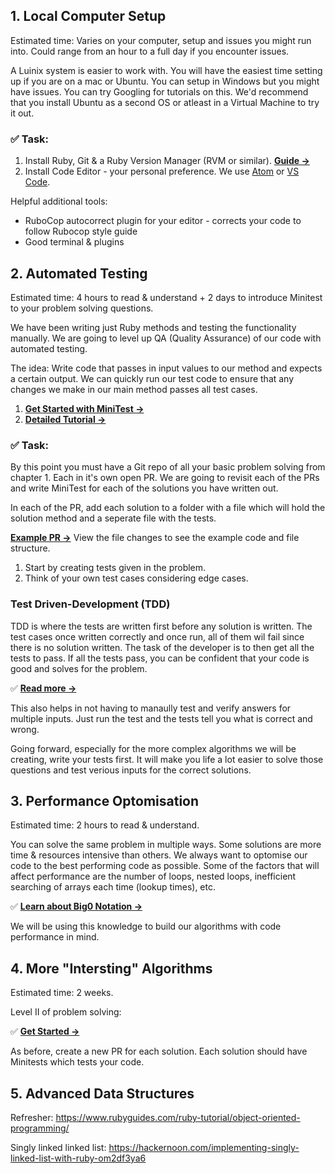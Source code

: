 ## 1. Local Computer Setup
Estimated time: Varies on your computer, setup and issues you might run into. Could range from an hour to a full day if you encounter issues.

A Luinix system is easier to work with. You will have the easiest time setting up if you are on a mac or Ubuntu. 
You can setup in Windows but you might have issues. You can try Googling for tutorials on this. We'd recommend that you install Ubuntu as a second OS or atleast in a Virtual Machine to try it out. 

### ✅ Task:

1. Install Ruby, Git & a Ruby Version Manager (RVM or similar). **[Guide →](http://www.installrails.com)**
2. Install Code Editor - your personal preference. We use [Atom](https://atom.io) or [VS Code](https://code.visualstudio.com). 

Helpful additional tools:
* RuboCop autocorrect plugin for your editor - corrects your code to follow Rubocop style guide
* Good terminal & plugins

## 2. Automated Testing
Estimated time: 4 hours to read & understand + 2 days to introduce Minitest to your problem solving questions. 

We have been writing just Ruby methods and testing the functionality manually. We are going to level up QA (Quality Assurance) of our code with automated testing. 

The idea: Write code that passes in input values to our method and expects a certain output. We can quickly run our test code to ensure that any changes we make in our main method passes all test cases. 

1. **[Get Started with MiniTest →](https://semaphoreci.com/community/tutorials/getting-started-with-minitest)**
2. **[Detailed Tutorial →](https://launchschool.com/blog/assert-yourself-an-introduction-to-minitest)**

### ✅ Task:
By this point you must have a Git repo of all your basic problem solving from chapter 1. Each in it's own open PR. 
We are going to revisit each of the PRs and write MiniTest for each of the solutions you have written out. 

In each of the PR, add each solution to a folder with a file which will hold the solution method and a seperate file with the tests.

**[Example PR →](https://github.com/IdentitySquare/Engineering-Internship/pull/3)**
View the file changes to see the example code and file structure.

1. Start by creating tests given in the problem.
2. Think of your own test cases considering edge cases. 

### Test Driven-Development (TDD)

TDD is where the tests are written first before any solution is written. The test cases once written correctly and once run, all of them wil fail since there is no solution written. The task of the developer is to then get all the tests to pass. If all the tests pass, you can be confident that your code is good and solves for the problem. 

✅ **[Read more →](https://www.guru99.com/test-driven-development.html)**

This also helps in not having to manaully test and verify answers for multiple inputs. Just run the test and the tests tell you what is correct and wrong. 

Going forward, especially for the more complex algorithms we will be creating, write your tests first. It will make you life a lot easier to solve those questions and test verious inputs for the correct solutions.


## 3. Performance Optomisation
Estimated time: 2 hours to read & understand.

You can solve the same problem in multiple ways. Some solutions are more time & resources intensive than others. 
We always want to optomise our code to the best performing code as possible. Some of the factors that will affect performance are the number of loops, nested loops, inefficient searching of arrays each time (lookup times), etc. 

✅ **[Learn about Big0 Notation →](https://rob-bell.net/2009/06/a-beginners-guide-to-big-o-notation/)**

We will be using this knowledge to build our algorithms with code performance in mind. 


## 4. More "Intersting" Algorithms
Estimated time: 2 weeks.

Level II of problem solving:

✅ **[Get Started →](https://github.com/IdentitySquare/Engineering-Internship/tree/main/Problems/Medium)**

As before, create a new PR for each solution. Each solution should have Minitests which tests your code. 


## 5. Advanced Data Structures

Refresher: https://www.rubyguides.com/ruby-tutorial/object-oriented-programming/

Singly linked linked list: https://hackernoon.com/implementing-singly-linked-list-with-ruby-om2df3ya6
